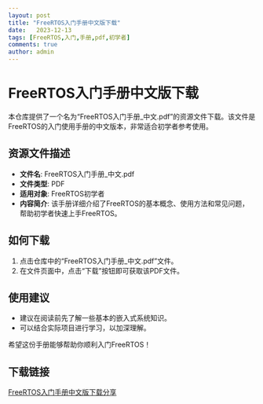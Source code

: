 ```yaml
---
layout: post
title: "FreeRTOS入门手册中文版下载"
date:   2023-12-13
tags: [FreeRTOS,入门,手册,pdf,初学者]
comments: true
author: admin
---
```

# FreeRTOS入门手册中文版下载

本仓库提供了一个名为“FreeRTOS入门手册_中文.pdf”的资源文件下载。该文件是FreeRTOS的入门使用手册的中文版本，非常适合初学者参考使用。

## 资源文件描述

- **文件名**: FreeRTOS入门手册_中文.pdf
- **文件类型**: PDF
- **适用对象**: FreeRTOS初学者
- **内容简介**: 该手册详细介绍了FreeRTOS的基本概念、使用方法和常见问题，帮助初学者快速上手FreeRTOS。

## 如何下载

1. 点击仓库中的“FreeRTOS入门手册_中文.pdf”文件。
2. 在文件页面中，点击“下载”按钮即可获取该PDF文件。

## 使用建议

- 建议在阅读前先了解一些基本的嵌入式系统知识。
- 可以结合实际项目进行学习，以加深理解。

希望这份手册能够帮助你顺利入门FreeRTOS！

## 下载链接

[FreeRTOS入门手册中文版下载分享](https://pan.quark.cn/s/15b9443597b2)